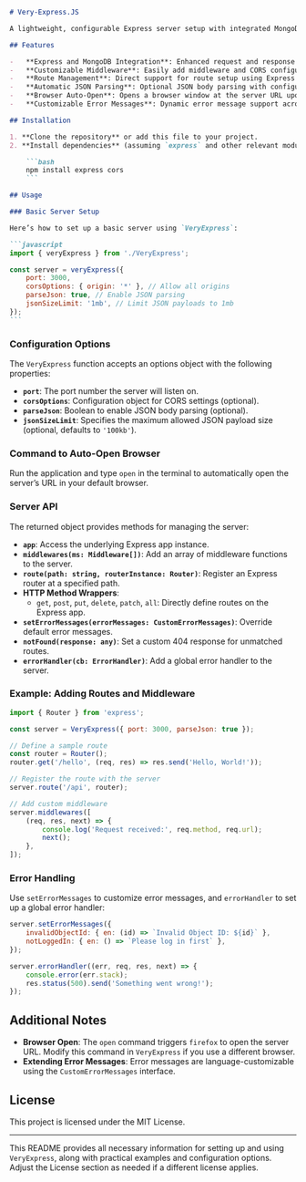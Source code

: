 ````markdown
# Very-Express.JS

A lightweight, configurable Express server setup with integrated MongoDB support, CORS options, and customizable JSON handling. `VeryExpress` simplifies the process of building robust API backends by providing a streamlined API for route, middleware, and error management, as well as automated logging and development conveniences.

## Features

-   **Express and MongoDB Integration**: Enhanced request and response types with MongoDB support.
-   **Customizable Middleware**: Easily add middleware and CORS configuration.
-   **Route Management**: Direct support for route setup using Express Router.
-   **Automatic JSON Parsing**: Optional JSON body parsing with configurable size limits.
-   **Browser Auto-Open**: Opens a browser window at the server URL upon receiving the `open` command.
-   **Customizable Error Messages**: Dynamic error message support across different languages.

## Installation

1. **Clone the repository** or add this file to your project.
2. **Install dependencies** (assuming `express` and other relevant modules are in `package.json`):

    ```bash
    npm install express cors
    ```

## Usage

### Basic Server Setup

Here’s how to set up a basic server using `VeryExpress`:

```javascript
import { veryExpress } from './VeryExpress';

const server = veryExpress({
    port: 3000,
    corsOptions: { origin: '*' }, // Allow all origins
    parseJson: true, // Enable JSON parsing
    jsonSizeLimit: '1mb', // Limit JSON payloads to 1mb
});
```
````

### Configuration Options

The `VeryExpress` function accepts an options object with the following properties:

-   **`port`**: The port number the server will listen on.
-   **`corsOptions`**: Configuration object for CORS settings (optional).
-   **`parseJson`**: Boolean to enable JSON body parsing (optional).
-   **`jsonSizeLimit`**: Specifies the maximum allowed JSON payload size (optional, defaults to `'100kb'`).

### Command to Auto-Open Browser

Run the application and type `open` in the terminal to automatically open the server’s URL in your default browser.

### Server API

The returned object provides methods for managing the server:

-   **`app`**: Access the underlying Express app instance.
-   **`middlewares(ms: Middleware[])`**: Add an array of middleware functions to the server.
-   **`route(path: string, routerInstance: Router)`**: Register an Express router at a specified path.
-   **HTTP Method Wrappers**:
    -   `get`, `post`, `put`, `delete`, `patch`, `all`: Directly define routes on the Express app.
-   **`setErrorMessages(errorMessages: CustomErrorMessages)`**: Override default error messages.
-   **`notFound(response: any)`**: Set a custom 404 response for unmatched routes.
-   **`errorHandler(cb: ErrorHandler)`**: Add a global error handler to the server.

### Example: Adding Routes and Middleware

```javascript
import { Router } from 'express';

const server = VeryExpress({ port: 3000, parseJson: true });

// Define a sample route
const router = Router();
router.get('/hello', (req, res) => res.send('Hello, World!'));

// Register the route with the server
server.route('/api', router);

// Add custom middleware
server.middlewares([
    (req, res, next) => {
        console.log('Request received:', req.method, req.url);
        next();
    },
]);
```

### Error Handling

Use `setErrorMessages` to customize error messages, and `errorHandler` to set up a global error handler:

```javascript
server.setErrorMessages({
    invalidObjectId: { en: (id) => `Invalid Object ID: ${id}` },
    notLoggedIn: { en: () => `Please log in first` },
});

server.errorHandler((err, req, res, next) => {
    console.error(err.stack);
    res.status(500).send('Something went wrong!');
});
```

## Additional Notes

-   **Browser Open**: The `open` command triggers `firefox` to open the server URL. Modify this command in `VeryExpress` if you use a different browser.
-   **Extending Error Messages**: Error messages are language-customizable using the `CustomErrorMessages` interface.

## License

This project is licensed under the MIT License.

---

This README provides all necessary information for setting up and using `VeryExpress`, along with practical examples and configuration options. Adjust the License section as needed if a different license applies.

```

```
